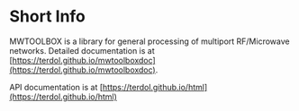 # Short Info
MWTOOLBOX is a library for general processing of multiport RF/Microwave networks. Detailed documentation is at [https://terdol.github.io/mwtoolboxdoc](https://terdol.github.io/mwtoolboxdoc).

API documentation is at [https://terdol.github.io/html](https://terdol.github.io/html)
